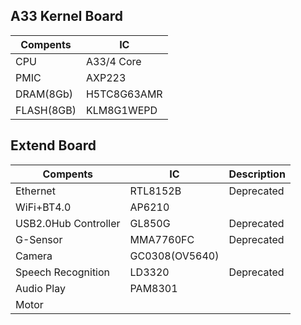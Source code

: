 ## A33 Kernel Board
Compents|IC 
--|--
CPU|     A33/4 Core
PMIC|    AXP223
DRAM(8Gb)| H5TC8G63AMR
FLASH(8GB)|		KLM8G1WEPD

## Extend Board
Compents|IC|Description
--|--|--
Ethernet|RTL8152B|Deprecated
WiFi+BT4.0|AP6210
USB2.0Hub Controller|  GL850G|Deprecated
G-Sensor|MMA7760FC|Deprecated
Camera|GC0308(OV5640)
Speech Recognition|     	LD3320|Deprecated
Audio Play |      PAM8301
Motor|
